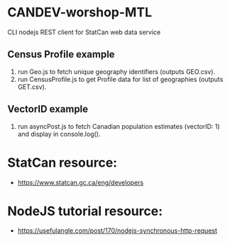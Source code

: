# CANDEV-worshop-MTL
CLI nodejs REST client for StatCan web data service 

## Census Profile example
1. run Geo.js to fetch unique geography identifiers (outputs GEO.csv).
2. run CensusProfile.js to get Profile data for list of geographies (outputs GET.csv).

## VectorID example
1. run asyncPost.js to fetch Canadian population estimates (vectorID: 1) and display in console.log().

# StatCan resource:
* https://www.statcan.gc.ca/eng/developers

# NodeJS tutorial resource:
* https://usefulangle.com/post/170/nodejs-synchronous-http-request
